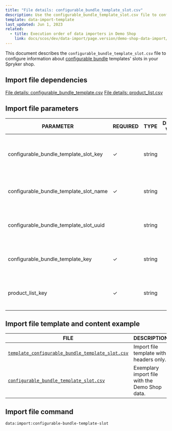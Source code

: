 ```yaml
---
title: "File details: configurable_bundle_template_slot.csv"
description: Use the configurable_bundle_template_slot.csv file to configure information about configurable bundle templates' slots in your Spryker shop.
template: data-import-template
last_updated: Jun 1, 2023
related:
  - title: Execution order of data importers in Demo Shop
    link: docs/scos/dev/data-import/page.version/demo-shop-data-import/execution-order-of-data-importers-in-demo-shop.html
---
```


This document describes the `configurable_bundle_template_slot.csv` file to configure information about [configurable bundle](/docs/pbc/all/product-information-management/{{page.version}}/base-shop/feature-overviews/configurable-bundle-feature-overview.html) templates' slots in your Spryker shop.

## Import file dependencies

[File details: configurable_bundle_template.csv](/docs/pbc/all/product-information-management/{{page.version}}/base-shop/import-and-export-data/file-details-configurable-bundle-template.csv.html)
[File details: product_list.csv](/docs/pbc/all/product-information-management/{{page.version}}/base-shop/import-and-export-data/file-details-product-list.csv.html)

## Import file parameters

| PARAMETER                                | REQUIRED | TYPE | DEFAULT VALUE | REQUIREMENTS OR COMMENTS | DESCRIPTION                                          |
| ---------------------------------------- | -------- | ---- | ------------- | ----------------------- | ---------------------------------------------------- |
| configurable_bundle_template_slot_key    | &check; | string |  | Internal data import identifier of the configurable bundle template slot. |
| configurable_bundle_template_slot_name   | &check; | string |  |Name (glossary key) of the configurable bundle template slot.  |
| configurable_bundle_template_slot_uuid   |         | string |  |Unique identifier of the configurable bundle template slot.  |
| configurable_bundle_template_key         | &check; | string |  | Internal data import identifier of the configurable bundle template. |
| product_list_key                         | &check; | string |  | ID of the product list for allowed products of the slot. |

## Import file template and content example

| FILE | DESCRIPTION |
|---|---|
| [`template_configurable_bundle_template_slot.csv`](https://spryker.s3.eu-central-1.amazonaws.com/docs/pbc/all/product-information-management/base-shop/import-and-export-data/file-details-configurable-bundle-template-slot.csv.md/template_configurable_bundle_template_slot.csv)| Import file template with headers only. |
| [`configurable_bundle_template_slot.csv`](https://spryker.s3.eu-central-1.amazonaws.com/docs/pbc/all/product-information-management/base-shop/import-and-export-data/file-details-configurable-bundle-template-slot.csv.md/configurable_bundle_template_slot.csv) | Exemplary import file with the Demo Shop data. |

## Import file command

```bash
data:import:configurable-bundle-template-slot
```